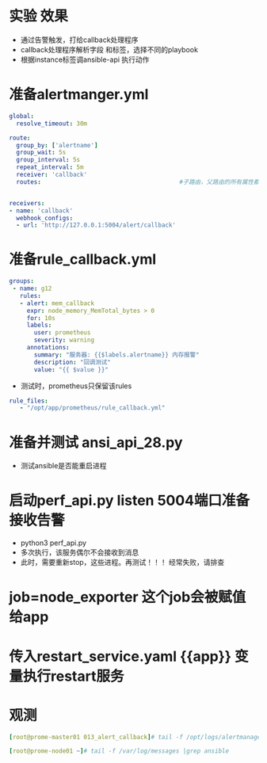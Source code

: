 # 实验 效果
- 通过告警触发，打给callback处理程序
- callback处理程序解析字段 和标签，选择不同的playbook 
- 根据instance标签调ansible-api 执行动作

# 准备alertmanger.yml
```yaml
global:
  resolve_timeout: 30m

route:
  group_by: ['alertname']
  group_wait: 5s
  group_interval: 5s
  repeat_interval: 5m
  receiver: 'callback'
  routes:                                       #子路由，父路由的所有属性都会被子路由继承


receivers:
- name: 'callback'
  webhook_configs:
  - url: 'http://127.0.0.1:5004/alert/callback'

```

# 准备rule_callback.yml
```yaml
groups:
 - name: g12
   rules:
   - alert: mem_callback
     expr: node_memory_MemTotal_bytes > 0
     for: 10s
     labels:
       user: prometheus
       severity: warning
     annotations:
       summary: "服务器: {{$labels.alertname}} 内存报警"
       description: "回调测试"
       value: "{{ $value }}"

```

- 测试时，prometheus只保留该rules
```yaml
rule_files:
   - "/opt/app/prometheus/rule_callback.yml"
```

# 准备并测试 ansi_api_28.py
- 测试ansible是否能重启进程

# 启动perf_api.py listen 5004端口准备接收告警
- python3 perf_api.py
- 多次执行，该服务偶尔不会接收到消息
- 此时，需要重新stop，这些进程。再测试！！！ 经常失败，请排查


# job=node_exporter  这个job会被赋值给app
# 传入restart_service.yaml {{app}} 变量执行restart服务

# 观测
```yaml
[root@prome-master01 013_alert_callback]# tail -f /opt/logs/alertmanager.log

[root@prome-node01 ~]# tail -f /var/log/messages |grep ansible
```